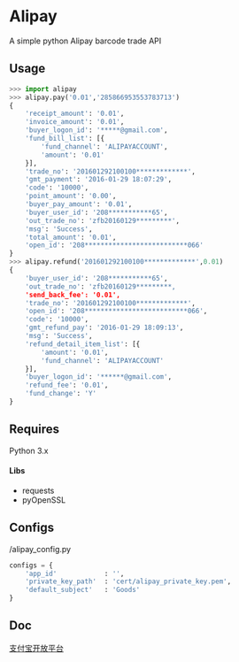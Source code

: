 # Alipay
A simple python Alipay barcode trade API

## Usage
```python
>>> import alipay
>>> alipay.pay('0.01','285866953553783713')
{
    'receipt_amount': '0.01',
    'invoice_amount': '0.01',
    'buyer_logon_id': '*****@gmail.com',
    'fund_bill_list': [{
        'fund_channel': 'ALIPAYACCOUNT',
        'amount': '0.01'
    }],
    'trade_no': '201601292100100*************',
    'gmt_payment': '2016-01-29 18:07:29',
    'code': '10000',
    'point_amount': '0.00',
    'buyer_pay_amount': '0.01',
    'buyer_user_id': '208***********65',
    'out_trade_no': 'zfb20160129*********',
    'msg': 'Success',
    'total_amount': '0.01',
    'open_id': '208**************************066'
}
>>> alipay.refund('201601292100100*************',0.01)
{
    'buyer_user_id': '208***********65',
    'out_trade_no': 'zfb20160129*********,
    'send_back_fee': '0.01',
    'trade_no': '201601292100100*************',
    'open_id': '208**************************066',
    'code': '10000',
    'gmt_refund_pay': '2016-01-29 18:09:13',
    'msg': 'Success',
    'refund_detail_item_list': [{
        'amount': '0.01',
        'fund_channel': 'ALIPAYACCOUNT'
    }],
    'buyer_logon_id': '******@gmail.com',
    'refund_fee': '0.01',
    'fund_change': 'Y'
}
```

## Requires
Python 3.x
#### Libs
- requests
- pyOpenSSL

## Configs
/alipay_config.py
```python
configs = {
    'app_id'            : '',
    'private_key_path'  : 'cert/alipay_private_key.pem',
    'default_subject'   : 'Goods'
}
```

## Doc
[支付宝开放平台](https://doc.open.alipay.com/doc2/detail.htm?spm=0.0.0.0.rjj2Sr&treeId=26&articleId=103253&docType=1)